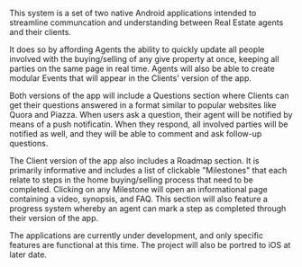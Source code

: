 This system is a set of two native Android applications intended to streamline communcation and understanding between Real Estate agents and their clients.

It does so by affording Agents the ability to quickly update all people involved with the buying/selling of any give property at once, keeping all parties on the same page in real time. Agents will also be able to create modular Events that will appear in the Clients' version of the app.

Both versions of the app will include a Questions section where Clients can get their questions answered in a format similar to popular websites like Quora and Piazza. When users ask a question, their agent will be notified by means of a push notificatin. When they respond, all involved parties will be notified as well, and they will be able to comment and ask follow-up questions.

The Client version of the app also includes a Roadmap section. It is primarily informative and includes a list of clickable "Milestones" that each relate to steps in the home buying/selling process that need to be completed. Clicking on any Milestone will open an informational page containing a video, synopsis, and FAQ. This section will also feature a progress system whereby an agent can mark a step as completed through their version of the app.

The applications are currently under development, and only specific features are functional at this time. The project will also be portred to iOS at later date.
